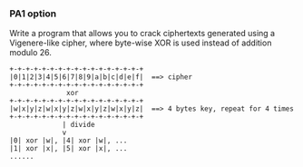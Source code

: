 ### PA1 option

Write a program that allows you to crack ciphertexts generated using a Vigenere-like cipher, where byte-wise XOR is used instead of addition modulo 26.

```
+-+-+-+-+-+-+-+-+-+-+-+-+-+-+-+-+
|0|1|2|3|4|5|6|7|8|9|a|b|c|d|e|f|  ==> cipher
+-+-+-+-+-+-+-+-+-+-+-+-+-+-+-+-+
              xor
+-+-+-+-+-+-+-+-+-+-+-+-+-+-+-+-+
|w|x|y|z|w|x|y|z|w|x|y|z|w|x|y|z|  ==> 4 bytes key, repeat for 4 times
+-+-+-+-+-+-+-+-+-+-+-+-+-+-+-+-+
			 | divide
			 v
|0| xor |w|, |4| xor |w|, ...
|1| xor |x|, |5| xor |x|, ...
......
```

